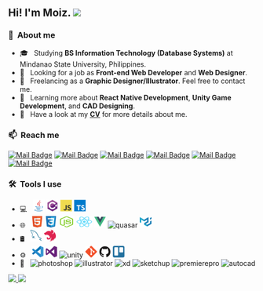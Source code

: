 <h2> Hi! I'm Moiz. <img src="https://user-images.githubusercontent.com/5679180/79618120-0daffb80-80be-11ea-819e-d2b0fa904d07.gif" width="27px"> </h2>

<h3> 🙍 &nbsp;About me </h3>

- 🎓 &nbsp; Studying **BS Information Technology (Database Systems)** at Mindanao State University, Philippines.
- 💼 &nbsp; Looking for a job as **Front-end Web Developer** and **Web Designer**.
- 🎨 &nbsp; Freelancing as a **Graphic Designer/Illustrator**. Feel free to contact me.
- 📖 &nbsp; Learning more about **React Native Development**, **Unity Game Development**, and **CAD Designing**.
- 📄 &nbsp; Have a look at my [**CV**](https://github.com/amsolaiman/my-portfolio-website/raw/main/src/assets/cv.pdf) for more details about me.

<h3> 📫 &nbsp;Reach me </h3>

[![Mail Badge](https://img.shields.io/badge/website-A349A3?style=for-the-badge&logo=About.me&logoColor=white)](https://moizsolaiman.netlify.app/)
[![Mail Badge](https://img.shields.io/badge/Gmail-D14836?style=for-the-badge&logo=gmail&logoColor=white)](mailto:abdulmoiz.solaiman@gmail.com)
[![Mail Badge](https://img.shields.io/badge/Facebook-1877F2?style=for-the-badge&logo=facebook&logoColor=white)](https://www.facebook.com/ja.moiz)
[![Mail Badge](https://img.shields.io/badge/LinkedIn-0077B5?style=for-the-badge&logo=linkedin&logoColor=white)](https://www.linkedin.com/in/abdulmoiz-solaiman)
[![Mail Badge](https://img.shields.io/badge/WhatsApp-25D366?style=for-the-badge&logo=whatsapp&logoColor=white)](https://api.whatsapp.com/send?phone=639090206852)
[![Mail Badge](https://img.shields.io/badge/Steam-000000?style=for-the-badge&logo=steam&logoColor=white)](https://steamcommunity.com/id/jasafanar)

<h3> 🛠️ &nbsp;Tools I use </h3>

- 💻 &nbsp; 
  <img src="https://raw.githubusercontent.com/devicons/devicon/master/icons/java/java-original.svg" alt="java" width="24" height="24"/>
  <img src="https://raw.githubusercontent.com/devicons/devicon/master/icons/csharp/csharp-original.svg" alt="csharp" width="24" height="24"/>
  <img src="https://raw.githubusercontent.com/devicons/devicon/master/icons/javascript/javascript-original.svg" alt="javascript" width="24" height="24"/>
  <img src="https://raw.githubusercontent.com/devicons/devicon/master/icons/typescript/typescript-original.svg" alt="typescript" width="24" height="24"/>
- 🌐 &nbsp; 
  <img src="https://raw.githubusercontent.com/devicons/devicon/master/icons/html5/html5-original.svg" alt="html" width="24" height="24"/>
  <img src="https://raw.githubusercontent.com/devicons/devicon/master/icons/css3/css3-original.svg" alt="css" width="24" height="24"/>
  <img src="https://raw.githubusercontent.com/devicons/devicon/master/icons/nodejs/nodejs-original.svg" alt="nodejs" width="32" width="24" height="24"/>
  <img src="https://raw.githubusercontent.com/devicons/devicon/master/icons/react/react-original.svg" alt="reactjs" width="32" width="24" height="24"/>
  <img src="https://raw.githubusercontent.com/devicons/devicon/master/icons/vuejs/vuejs-original.svg" alt="vuejs" width="24" height="24"/>
  <img src="https://cdn.quasar.dev/logo-v2/svg/logo.svg" alt="quasar" width="24" height="24"/>
  <img src="https://raw.githubusercontent.com/devicons/devicon/master/icons/materialui/materialui-original.svg" alt="mui" width="24" height="24"/>
- 🛢 &nbsp; 
  <img src="https://raw.githubusercontent.com/devicons/devicon/master/icons/mysql/mysql-original.svg" alt="mysql" width="24" height="24"/>
  <img src="https://raw.githubusercontent.com/devicons/devicon/master/icons/nestjs/nestjs-plain.svg" alt="nestjs" width="24" height="24"/>
- ⚙️ &nbsp; 
  <img src="https://raw.githubusercontent.com/devicons/devicon/master/icons/vscode/vscode-original.svg" alt="vscode" width="24" height="24"/>
  <img src="https://raw.githubusercontent.com/devicons/devicon/master/icons/visualstudio/visualstudio-plain.svg" alt="visualstudio" width="24" height="24"/>
  <img src="https://raw.githubusercontent.com/devicons/devicon/master/icons/unity/unity-original.svg" alt="unity" width="24" height="24"/>
  <img src="https://raw.githubusercontent.com/devicons/devicon/master/icons/git/git-original.svg" alt="git" width="24" height="24"/>
  <img src="https://raw.githubusercontent.com/devicons/devicon/master/icons/github/github-original.svg" alt="github" width="24" height="24"/>
  <img src="https://raw.githubusercontent.com/devicons/devicon/master/icons/trello/trello-plain.svg" alt="trello" width="24" height="24"/>
- 🎨 &nbsp; 
  <img src="https://www.adobe.com/content/dam/shared/images/product-icons/svg/photoshop.svg" alt="photoshop" width="24" height="24"/>
  <img src="https://www.adobe.com/content/dam/shared/images/product-icons/svg/illustrator.svg" alt="illustrator" width="24" height="24"/>
  <img src="https://www.adobe.com/content/dam/shared/images/product-icons/svg/xd.svg" alt="xd" width="24" height="24"/>
  <img src="https://seeklogo.com/images/S/sketchup-logo-5248E6166E-seeklogo.com.png" alt="sketchup" width="24" height="24"/>
  <img src="https://www.adobe.com/content/dam/shared/images/product-icons/svg/premiere.svg" alt="premierepro" width="24" height="24"/>
  <img src="https://seeklogo.com/images/A/autocad-logo-C9817CB828-seeklogo.com.png" alt="autocad" width="24" height="24"/>

<a href="https://github.com/amsolaiman">
  <img height="180em" src="https://github-readme-stats.vercel.app/api?username=amsolaiman&title_color=000000&icon_color=A349A4&show_icons=true" />
  <img height="180em" src="https://github-readme-stats.vercel.app/api/top-langs/?username=amsolaiman&title_color=000000&langs_count=6&layout=compact" />
</a>

<!---
amsolaiman/amsolaiman is a ✨ special ✨ repository because its `README.md` (this file) appears on your GitHub profile.
You can click the Preview link to take a look at your changes.
--->
